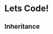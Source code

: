 <div class="border">

<div class="title-slide">
    <h1>Lets Code!</h1>
    <h2>Inheritance</h2>

</div>
</div>

